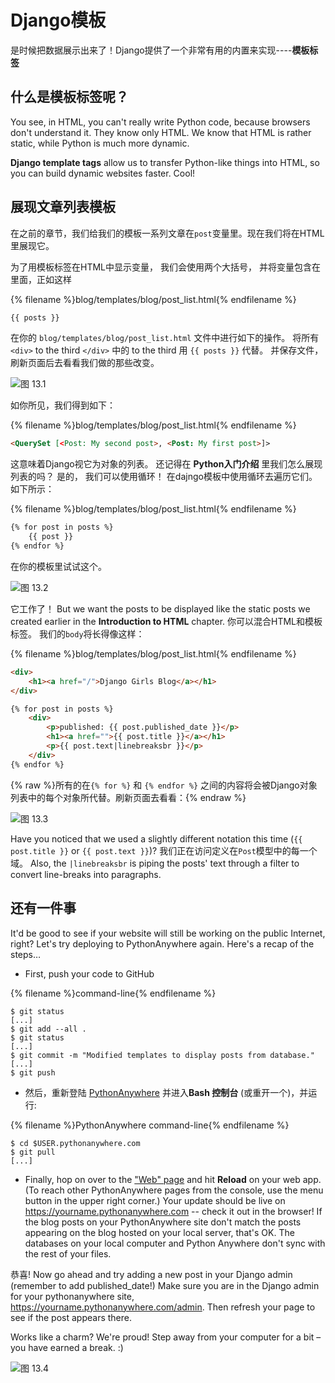# Django模板

是时候把数据展示出来了！Django提供了一个非常有用的内置来实现\----**模板标签**

## 什么是模板标签呢？

You see, in HTML, you can't really write Python code, because browsers don't understand it. They know only HTML. We know that HTML is rather static, while Python is much more dynamic.

**Django template tags** allow us to transfer Python-like things into HTML, so you can build dynamic websites faster. Cool!

## 展现文章列表模板

在之前的章节，我们给我们的模板一系列文章在`post`变量里。现在我们将在HTML里展现它。

为了用模板标签在HTML中显示变量， 我们会使用两个大括号， 并将变量包含在里面，正如这样

{% filename %}blog/templates/blog/post_list.html{% endfilename %}

```html
{{ posts }}
```

在你的 `blog/templates/blog/post_list.html` 文件中进行如下的操作。 将所有 `<div>` to the third `</div>` 中的 to the third 用 `{{ posts }}` 代替。 并保存文件，刷新页面后去看看我们做的那些改变。

![图 13.1](images/step1.png)

如你所见，我们得到如下：

{% filename %}blog/templates/blog/post_list.html{% endfilename %}

```html
<QuerySet [<Post: My second post>, <Post: My first post>]>
```

这意味着Django视它为对象的列表。 还记得在 **Python入门介绍** 里我们怎么展现列表的吗？ 是的， 我们可以使用循环！ 在dajngo模板中使用循环去遍历它们。如下所示：

{% filename %}blog/templates/blog/post_list.html{% endfilename %}

```html
{% for post in posts %}
    {{ post }}
{% endfor %}
```

在你的模板里试试这个。

![图 13.2](images/step2.png)

它工作了！ But we want the posts to be displayed like the static posts we created earlier in the **Introduction to HTML** chapter. 你可以混合HTML和模板标签。 我们的`body`将长得像这样：

{% filename %}blog/templates/blog/post_list.html{% endfilename %}

```html
<div>
    <h1><a href="/">Django Girls Blog</a></h1>
</div>

{% for post in posts %}
    <div>
        <p>published: {{ post.published_date }}</p>
        <h1><a href="">{{ post.title }}</a></h1>
        <p>{{ post.text|linebreaksbr }}</p>
    </div>
{% endfor %}
```

{% raw %}所有的在`{% for %}` 和 `{% endfor %}` 之间的内容将会被Django对象列表中的每个对象所代替。刷新页面去看看：{% endraw %}

![图 13.3](images/step3.png)

Have you noticed that we used a slightly different notation this time (`{{ post.title }}` or `{{ post.text }}`)? 我们正在访问定义在`Post`模型中的每一个域。 Also, the `|linebreaksbr` is piping the posts' text through a filter to convert line-breaks into paragraphs.

## 还有一件事

It'd be good to see if your website will still be working on the public Internet, right? Let's try deploying to PythonAnywhere again. Here's a recap of the steps…

* First, push your code to GitHub

{% filename %}command-line{% endfilename %}

    $ git status
    [...]
    $ git add --all .
    $ git status
    [...]
    $ git commit -m "Modified templates to display posts from database."
    [...]
    $ git push
    

* 然后，重新登陆 [PythonAnywhere](https://www.pythonanywhere.com/consoles/) 并进入**Bash 控制台** (或重开一个)，并运行:

{% filename %}PythonAnywhere command-line{% endfilename %}

    $ cd $USER.pythonanywhere.com
    $ git pull
    [...]
    

* Finally, hop on over to the ["Web" page](https://www.pythonanywhere.com/web_app_setup/) and hit **Reload** on your web app. (To reach other PythonAnywhere pages from the console, use the menu button in the upper right corner.) Your update should be live on https://yourname.pythonanywhere.com -- check it out in the browser! If the blog posts on your PythonAnywhere site don't match the posts appearing on the blog hosted on your local server, that's OK. The databases on your local computer and Python Anywhere don't sync with the rest of your files.

恭喜! Now go ahead and try adding a new post in your Django admin (remember to add published_date!) Make sure you are in the Django admin for your pythonanywhere site, https://yourname.pythonanywhere.com/admin. Then refresh your page to see if the post appears there.

Works like a charm? We're proud! Step away from your computer for a bit – you have earned a break. :)

![图 13.4](images/donut.png)